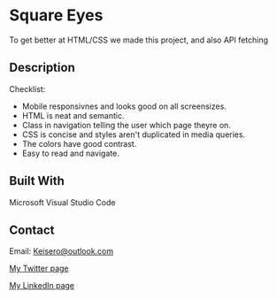 # Square Eyes


To get better at HTML/CSS we made this project, and also API fetching

## Description

Checklist:

- Mobile responsivnes and looks good on all screensizes.
- HTML is neat and semantic.
- Class in navigation telling the user which page theyre on.
- CSS is concise and styles aren't duplicated in media queries.
- The colors have good contrast.
- Easy to read and navigate.

## Built With

Microsoft Visual Studio Code


## Contact

Email: Keisero@outlook.com

[My Twitter page](www.twitter.com)

[My LinkedIn page](www.linkedin.com)

